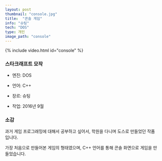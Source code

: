 ```yaml
---
layout: post
thumbnail: "console.jpg"
title:  "콘솔 게임"
info: "슈팅"
tech: "DOS"
type: 개인
image_path: "console"
---
```


{% include video.html id="console" %}

### 스타크래프트 모작
* 엔진: DOS

* 언어: C++

* 장르: 슈팅

* 작업: 2016년 9월

### 소감
과거 게임 프로그래밍에 대해서 공부하고 싶어서, 학원을 다니며 도스로 만들었던 작품입니다.

가장 처음으로 만들어본 게임의 형태였으며, C++ 언어를 통해 콘솔 화면으로 게임을 만들었습니다.
